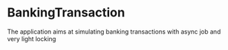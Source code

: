 # BankingTransaction
The application aims at simulating banking transactions with async job and very light locking
